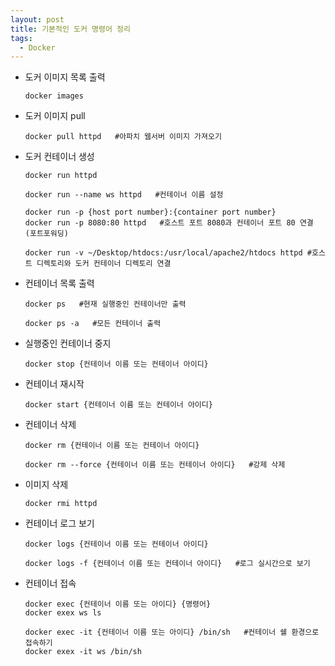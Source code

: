 ```yaml
---
layout: post
title: 기본적인 도커 명령어 정리
tags:
  - Docker
---
```


- 도커 이미지 목록 출력

  ```shell
  docker images
  ```

- 도커 이미지 pull

  ```shell
  docker pull httpd   #아파치 웹서버 이미지 가져오기
  ```

- 도커 컨테이너 생성

  ```shell
  docker run httpd
  ```

  ```shell
  docker run --name ws httpd   #컨테이너 이름 설정
  ```

  ```shell
  docker run -p {host port number}:{container port number}
  docker run -p 8080:80 httpd   #호스트 포트 8080과 컨테이너 포트 80 연결 (포트포워딩)
  ```

  ```shell
  docker run -v ~/Desktop/htdocs:/usr/local/apache2/htdocs httpd #호스트 디렉토리와 도커 컨테이너 디렉토리 연결 
  ```

- 컨테이너 목록 출력

  ```shell
  docker ps   #현재 실행중인 컨테이너만 출력
  ```

  ```shell
  docker ps -a   #모든 컨테이너 출력
  ```

- 실행중인 컨테이너 중지

  ```shell
  docker stop {컨테이너 이름 또는 컨테이너 아이디}
  ```

- 컨테이너 재시작

  ```shell
  docker start {컨테이너 이름 또는 컨테이너 아이디}
  ```

- 컨테이너 삭제

  ```shell
  docker rm {컨테이너 이름 또는 컨테이너 아이디}
  ```

  ```shell
  docker rm --force {컨테이너 이름 또는 컨테이너 아이디}   #강제 삭제
  ```

- 이미지 삭제

  ```shell
  docker rmi httpd
  ```

- 컨테이너 로그 보기

  ```shell
  docker logs {컨테이너 이름 또는 컨테이너 아이디} 
  ```

  ```shell
  docker logs -f {컨테이너 이름 또는 컨테이너 아이디}   #로그 실시간으로 보기
  ```

- 컨테이너 접속 

  ```shell
  docker exec {컨테이너 이름 또는 아이디} {명령어}   
  docker exex ws ls
  ```

  ```shell
  docker exec -it {컨테이너 이름 또는 아이디} /bin/sh   #컨테이너 쉘 환경으로 접속하기 
  docker exex -it ws /bin/sh 
  ```

  











